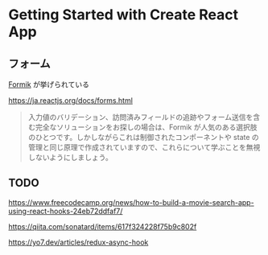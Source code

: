 # Getting Started with Create React App

## フォーム

[Formik](https://github.com/formium/formik) が挙げられている

https://ja.reactjs.org/docs/forms.html

> 入力値のバリデーション、訪問済みフィールドの追跡やフォーム送信を含む完全なソリューションをお探しの場合は、Formik が人気のある選択肢のひとつです。しかしながらこれは制御されたコンポーネントや state の管理と同じ原理で作成されていますので、これらについて学ぶことを無視しないようにしましょう。

## TODO

https://www.freecodecamp.org/news/how-to-build-a-movie-search-app-using-react-hooks-24eb72ddfaf7/

https://qiita.com/sonatard/items/617f324228f75b9c802f

https://yo7.dev/articles/redux-async-hook
